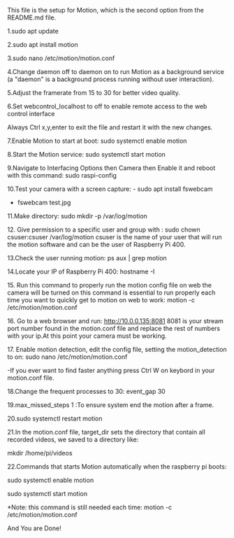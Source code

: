 This file is the setup for Motion, which is the second option from the
README.md file.

1.sudo apt update

2.sudo apt install motion

3.sudo nano /etc/motion/motion.conf

4.Change daemon off to daemon on to run Motion as a background service
(a \"daemon\" is a background process running without user interaction).

5.Adjust the framerate from 15 to 30 for better video quality.

6.Set webcontrol_localhost to off to enable remote access to the web
control interface

Always Ctrl x,y,enter to exit the file and restart it with the new
changes.

7.Enable Motion to start at boot: sudo systemctl enable motion

8.Start the Motion service: sudo systemctl start motion

9.Navigate to Interfacing Options then Camera then Enable it and reboot
with this command: sudo raspi-config

10.Test your camera with a screen capture: - sudo apt install fswebcam
 - fswebcam test.jpg

11.Make directory: sudo mkdir -p /var/log/motion

12\. Give permission to a specific user and group with : sudo chown
csuser:csuser /var/log/motion csuser is the name of your user that will
run the motion software and can be the user of Raspberry Pi 400.

13.Check the user running motion: ps aux \| grep motion

14.Locate your IP of Raspberry Pi 400: hostname -I

15\. Run this command to properly run the motion config file on web the
camera will be turned on this command is essential to run properly each
time you want to quickly get to motion on web to work: motion -c
/etc/motion/motion.conf

16\. Go to a web browser and run: http://10.0.0.135:8081 8081 is your
stream port number found in the motion.conf file and replace the rest of
numbers with your ip.At this point your camera must be working.

17\. Enable motion detection, edit the config file, setting the
motion_detection to on: sudo nano /etc/motion/motion.conf

-If you ever want to find faster anything press Ctrl W on keybord in
your motion.conf file.

18.Change the frequent processes to 30: event_gap 30

19.max_missed_steps 1 :To ensure system end the motion after a frame.

20.sudo systemctl restart motion

21.In the motion.conf file, target_dir sets the directory that contain
all recorded videos, we saved to a directory like:

mkdir /home/pi/videos

22.Commands that starts Motion automatically when the raspberry pi
boots:

sudo systemctl enable motion

sudo systemctl start motion

\*Note: this command is still needed each time: motion -c
/etc/motion/motion.conf

And You are Done!
